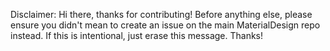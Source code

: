 Disclaimer:
Hi there, thanks for contributing! Before anything else, please ensure you didn't mean to create an issue on the main
MaterialDesign repo instead.
If this is intentional, just erase this message. Thanks!
